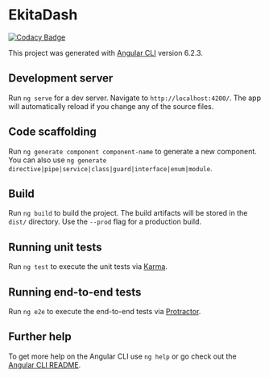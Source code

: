 # EkitaDash

[![Codacy Badge](https://api.codacy.com/project/badge/Grade/f7abcc39d0cb4345b122db54975d2b92)](https://app.codacy.com/app/syahrulak98/EnglishKidsTalkDashboard?utm_source=github.com&utm_medium=referral&utm_content=ckmd/EnglishKidsTalkDashboard&utm_campaign=Badge_Grade_Dashboard)

This project was generated with [Angular CLI](https://github.com/angular/angular-cli) version 6.2.3.

## Development server

Run `ng serve` for a dev server. Navigate to `http://localhost:4200/`. The app will automatically reload if you change any of the source files.

## Code scaffolding

Run `ng generate component component-name` to generate a new component. You can also use `ng generate directive|pipe|service|class|guard|interface|enum|module`.

## Build

Run `ng build` to build the project. The build artifacts will be stored in the `dist/` directory. Use the `--prod` flag for a production build.

## Running unit tests

Run `ng test` to execute the unit tests via [Karma](https://karma-runner.github.io).

## Running end-to-end tests

Run `ng e2e` to execute the end-to-end tests via [Protractor](http://www.protractortest.org/).

## Further help

To get more help on the Angular CLI use `ng help` or go check out the [Angular CLI README](https://github.com/angular/angular-cli/blob/master/README.md).
